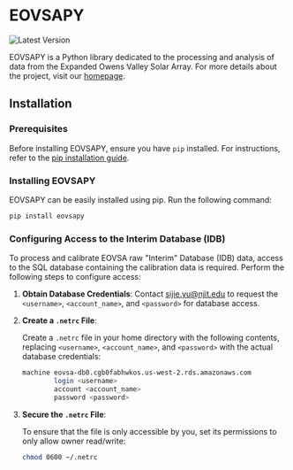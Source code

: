 # EOVSAPY

![Latest Version](https://img.shields.io/pypi/v/eovsapy.svg)

EOVSAPY is a Python library dedicated to the processing and analysis of data from the Expanded Owens Valley Solar Array. For more details about the project, visit our [homepage](https://github.com/ovro-eovsa/eovsapy).

## Installation

### Prerequisites

Before installing EOVSAPY, ensure you have `pip` installed. For instructions, refer to the [pip installation guide](https://packaging.python.org/tutorials/installing-packages/).

### Installing EOVSAPY

EOVSAPY can be easily installed using pip. Run the following command:

```bash
pip install eovsapy
```

### Configuring Access to the Interim Database (IDB)

To process and calibrate EOVSA raw "Interim" Database (IDB) data, access to the SQL database containing the calibration data is required. Perform the following steps to configure access:

1. **Obtain Database Credentials**:
Contact sijie.yu@njit.edu to request the `<username>`, `<account_name>`, and `<password>` for database access.

2. **Create a `.netrc` File**:

   Create a `.netrc` file in your home directory with the following contents, replacing `<username>`, `<account_name>`, and `<password>` with the actual database credentials:

   ```bash
   machine eovsa-db0.cgb0fabhwkos.us-west-2.rds.amazonaws.com
           login <username>
           account <account_name>
           password <password>
   ```

3. **Secure the `.netrc` File**:

   To ensure that the file is only accessible by you, set its permissions to only allow owner read/write:

   ```bash
   chmod 0600 ~/.netrc
   ```